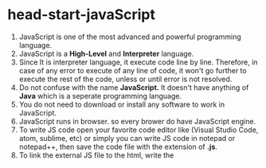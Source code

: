 # head-start-javaScript

1. JavaScript is one of the most advanced and powerful programming language.
2. JavaScript is a __High-Level__ and __Interpreter__ language.
3. Since It is interpreter language, it execute code line by line. Therefore, in case of any error to execute of any line of code, it won't go further to execute the rest of the code, unless or until error is not resolved.
4. Do not confuse with the name __JavaScript.__ It doesn't have anything of __Java__ which is a seperate programming language.
5. You do not need to download or install any software to work in JavaScript.
6. JavaScript runs in browser. so every brower do have JavaScript engine.
7. To write JS code open your favorite code editor like (Visual Studio Code, atom, sublime, etc) or simply you can write JS code in notepad or notepad++, then save the code file with the extension of __.js__.
8. To link the external JS file to the html, write the <script> tag with the filename and location under the __src__ attribute like this.
```
<srcipt src=main.js> </script>
```
usually written at just before the closing tag of html body.
9. JavaScript can written as __external__ as well as __internal__.

# JavaScript Keywords
  | abstract | delete | goto | new | this |
  | --- | --- | --- | --- | --- |
  | **as** | **do** | **if** | **null** | **throw** |
  | **boolean** | **double** | **implements** | **package** | **throws** |
  | **break** | **else** | **import** | **private** | **transient** |
  | **byte** | **enum** | **in** | **protected** | **true** |
  | **case**| **export** | **instanceof** | **public** | **try** |
  | **catch** | **extends** | **int** | **return** | **typeof** |
  | **char** | **false** | **interface** | **short** | **use** |
  | **class** | **final** | **is** | **static** | **var** |
  | **continue** | **finally** | **long** | **super** | **void** |
  | **const** | **float** | **namespace** | **switch** | **volatile** |
  | **debugger** | **for** | **native** | **synchronized** | **while** |
  | **default** | **function** |  |  | **with** |
  
